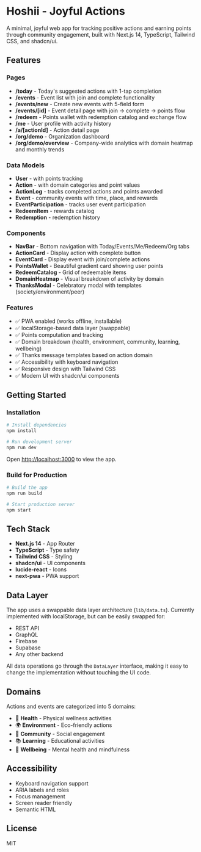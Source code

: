 # Hoshii - Joyful Actions

A minimal, joyful web app for tracking positive actions and earning points through community engagement, built with Next.js 14, TypeScript, Tailwind CSS, and shadcn/ui.

## Features

### Pages
- **/today** - Today's suggested actions with 1-tap completion
- **/events** - Event list with join and complete functionality
- **/events/new** - Create new events with 5-field form
- **/events/[id]** - Event detail page with join → complete → points flow
- **/redeem** - Points wallet with redemption catalog and exchange flow
- **/me** - User profile with activity history
- **/a/[actionId]** - Action detail page
- **/org/demo** - Organization dashboard
- **/org/demo/overview** - Company-wide analytics with domain heatmap and monthly trends

### Data Models
- **User** - with points tracking
- **Action** - with domain categories and point values
- **ActionLog** - tracks completed actions and points awarded
- **Event** - community events with time, place, and rewards
- **EventParticipation** - tracks user event participation
- **RedeemItem** - rewards catalog
- **Redemption** - redemption history

### Components
- **NavBar** - Bottom navigation with Today/Events/Me/Redeem/Org tabs
- **ActionCard** - Display action with complete button
- **EventCard** - Display event with join/complete actions
- **PointsWallet** - Beautiful gradient card showing user points
- **RedeemCatalog** - Grid of redeemable items
- **DomainHeatmap** - Visual breakdown of activity by domain
- **ThanksModal** - Celebratory modal with templates (society/environment/peer)

### Features
- ✅ PWA enabled (works offline, installable)
- ✅ localStorage-based data layer (swappable)
- ✅ Points computation and tracking
- ✅ Domain breakdown (health, environment, community, learning, wellbeing)
- ✅ Thanks message templates based on action domain
- ✅ Accessibility with keyboard navigation
- ✅ Responsive design with Tailwind CSS
- ✅ Modern UI with shadcn/ui components

## Getting Started

### Installation

```bash
# Install dependencies
npm install

# Run development server
npm run dev
```

Open [http://localhost:3000](http://localhost:3000) to view the app.

### Build for Production

```bash
# Build the app
npm run build

# Start production server
npm start
```

## Tech Stack

- **Next.js 14** - App Router
- **TypeScript** - Type safety
- **Tailwind CSS** - Styling
- **shadcn/ui** - UI components
- **lucide-react** - Icons
- **next-pwa** - PWA support

## Data Layer

The app uses a swappable data layer architecture (`lib/data.ts`). Currently implemented with localStorage, but can be easily swapped for:
- REST API
- GraphQL
- Firebase
- Supabase
- Any other backend

All data operations go through the `DataLayer` interface, making it easy to change the implementation without touching the UI code.

## Domains

Actions and events are categorized into 5 domains:
- 🏃 **Health** - Physical wellness activities
- 🌍 **Environment** - Eco-friendly actions
- 👥 **Community** - Social engagement
- 📚 **Learning** - Educational activities
- 🧘 **Wellbeing** - Mental health and mindfulness

## Accessibility

- Keyboard navigation support
- ARIA labels and roles
- Focus management
- Screen reader friendly
- Semantic HTML

## License

MIT


